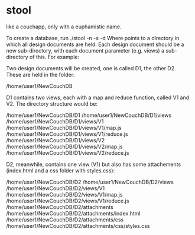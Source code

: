 stool
=====

like a couchapp, only with a euphamistic name.

To create a database, run ./stool -n <db-name> -s <db-host-server> -d <ddocs>
Where <ddocs> points to a directory in which all design documents are held.  Each design document should be a new sub-directory, with each document parameter (e.g. views) a sub-directory of this.  For example:

Two design documents will be created, one is called D1, the other D2.  These are held in the folder:

/home/user1/NewCouchDB

D1 contains two views, each with a map and reduce function, called V1 and V2.  The directory structure would be:

/home/user1/NewCouchDB/D1
/home/user1/NewCouchDB/D1/views
/home/user1/NewCouchDB/D1/views/V1
/home/user1/NewCouchDB/D1/views/V1/map.js
/home/user1/NewCouchDB/D1/views/V1/reduce.js
/home/user1/NewCouchDB/D1/views/V2
/home/user1/NewCouchDB/D1/views/V2/map.js
/home/user1/NewCouchDB/D1/views/V2/reduce.js

D2, meanwhile, contains one view (V1) but also has some attachements (index.html and a css folder with styles.css):

/home/user1/NewCouchDB/D2
/home/user1/NewCouchDB/D2/views
/home/user1/NewCouchDB/D2/views/V1
/home/user1/NewCouchDB/D2/views/V1/map.js
/home/user1/NewCouchDB/D2/views/V1/reduce.js
/home/user1/NewCouchDB/D2/attachments
/home/user1/NewCouchDB/D2/attachments/index.html
/home/user1/NewCouchDB/D2/attachments/css
/home/user1/NewCouchDB/D2/attachments/css/styles.css

